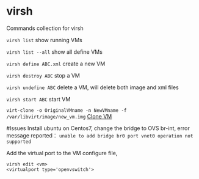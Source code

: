 virsh
============================
Commands collection for virsh

`virsh list` show running VMs

`virsh list --all` show all define VMs

`virsh define ABC.xml` create a new VM

`virsh destroy ABC` stop a VM

`virsh undefine ABC` delete a VM, will delete both image and xml files

`virsh start ABC` start VM

`virt-clone -o OriginalVMname -n NewVMname -f /var/libvirt/image/new_vm.img` [Clone VM](http://www.havetheknowhow.com/Configure-the-server/KVM-clone-a-vm.html)

#Issues
Install ubuntu on Centos7, change the bridge to OVS br-int, error message reported： 
`unable to add bridge br0 port vnet0 operation not supported`

Add the virtual port to the VM configure file, 
```
virsh edit <vm>
<virtualport type='openvswitch'>
```



